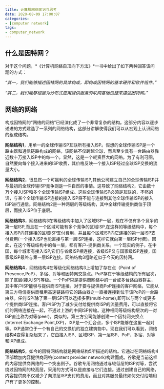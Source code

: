 ```yaml
---
title: 计算机网络笔记与思考
date: 2020-08-09 17:00:07
categories:
- [computer network]
tags:
- computer_network
---
```


## 什么是因特网？

对于这个问题，*《计算机网络自顶向下方法》*一书中给出了如下两种回答该问题的方式：

*“其一，我们能够描述因特网的具体构成，即构成因特网的基本硬件和软件组件。”*

*“其二，我们能够根据为分布式应用提供服务的联网基础设施来描述因特网。”*



## 网络的网络

构成因特网的“网络的网络”已经演化成了一个非常复杂的结构。这部分内容以逐步递进的方式建造了一系列的网络结构，这部分讲解使得我们可以从宏观上认识网络的组成结构。

**网络结构1**，用单一的全球传输ISP互联所有接入ISP。假想的全球传输ISP是一个路由器和通信链路构成的网络，该网络不仅跨越全球，而且至少具有一台路由器靠近数十万接入ISP中的每一个。显然，这是一个耗资巨大的网络。为了有利可图，自然要向每个接入进来的ISP收费，其价格反映一个接入ISP经过全球ISP交换的流量大小。

**网络结构2**，很显然一个可赢利的全球传输ISP,其他公司建立自己的全球传输ISP并与最初的全球传输ISP竞争则是一件自然的事情。这导致了网络结构2，它由数十万个接入ISP和多个全球传输ISP组成。这些全球传输ISP必须是互联的，不然的话，与某个全球传输ISP连接的接入ISP将不能与连接到其他全球传输ISP的接入ISP进行通信。网络结构2是一种两层的等级结构，其中全球传输提供商位于顶层，而接入ISP位于底层。

**网络结构3**，网络结构3在等级结构中加入了区域ISP一层，现在不仅有多个竞争的第一层ISP,而且在一个区域可能有多个竞争的区域ISP,在这样的等级结构中，每个接入ISP向其连接的区域ISP支付费用，并且每个区域ISP向它连接的第一层ISP支付费用(一个接入ISP也能直接与第一层ISP连接，这样它就向第一层ISP付费)。因此，在这个等级结构中的每一层，都有客户-提供商关系。一个现实的例子，在中国，每个城市有接入ISP,它们与省级ISP相连接，省级ISP又与国家级ISP连接，国家级ISP最终与第一层ISP连接。网络结构3粗略近似于今天的因特网。

**网络结构4**，网络结构4在等级化网络结构3上增加了存在点（Point of Presence,PoP）、多宿、对等和因特网交换点。PoP存在于等级结构的所有层次，除了底层(接入ISP)等级。一个PoP只是提供商网络中的一台或多台路由器群主，其中客户ISP能够与提供商ISP连接。对于要与提供商PoP连接的客户网络，它能从第三方电信提供商租用高速链路将它的路由器之一直接连接到位于该PoP的一台路由器。任何ISP(除了第一层ISP)可以选择多宿(multi-home),即可以与两个或更多个提供商ISP连接。客户ISP为了减少支付给提供商ISP的流量费用，可以直接将它们的网络连接在一起，不通过上游的中间ISP传输。这种相同等级结构层次的一对ISP直连称为对等(peer)。类似的，第三方公司能够创建一个因特网交换点(Internet Exchange Point,IXP)，IXP是一个汇合点，多个ISP能够在这里一起对等。IXP通常位于一个有自己的交换机的独立建筑物中。现在我们可以看到，网络结构4变得复杂起来了，它由接入ISP、区域ISP、第一层ISP、PoP、多宿、对等和IXP组成。

**网络结构5**，如今的因特网结构就是网络结构5所描述的结构。它通过在网络结构4顶部增加内容提供商网络(content provider network)构建而成。谷歌是当前这样的内容提供商网络的一个突出例子。谷歌专用网络通过与较低层的ISP对等，尝试绕过因特网的较高层，采用的方式可以是直接与它们连接。通过创建自己的网络，内容提供商不仅减少了向顶层ISP支付的费用，而且对其服务最终如何交付给端用户有了更多的控制。

